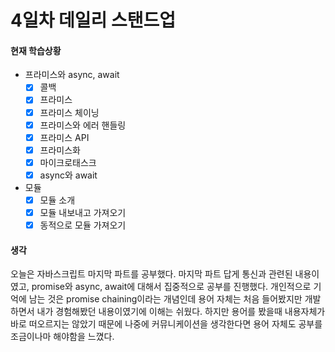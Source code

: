 # 4일차 데일리 스탠드업

#### 현재 학습상황

- 프라미스와 async, await
  - [x] 콜백
  - [x] 프라미스
  - [x] 프라미스 체이닝
  - [x] 프라미스와 에러 핸들링
  - [x] 프라미스 API
  - [x] 프라미스화
  - [x] 마이크로태스크
  - [x] async와 await
- 모듈
  - [x] 모듈 소개
  - [x] 모듈 내보내고 가져오기
  - [x] 동적으로 모듈 가져오기

#### 생각

오늘은 자바스크립트 마지막 파트를 공부했다. 마지막 파트 답게 통신과 관련된 내용이였고, promise와 async, await에 대해서 집중적으로 공부를 진행했다. 개인적으로 기억에 남는 것은 promise chaining이라는 개념인데 용어 자체는 처음 들어봤지만 개발하면서 내가 경험해봤던 내용이였기에 이해는 쉬웠다. 하지만 용어를 봤을때 내용자체가 바로 떠오르지는 않았기 때문에 나중에 커뮤니케이션을 생각한다면 용어 자체도 공부를 조금이나마 해야함을 느꼈다.
